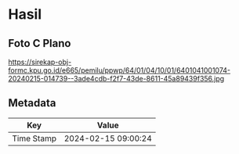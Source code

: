 # Hasil

## Foto C Plano

https://sirekap-obj-formc.kpu.go.id/e665/pemilu/ppwp/64/01/04/10/01/6401041001074-20240215-014739--3ade4cdb-f2f7-43de-8611-45a89439f356.jpg


## Metadata

| Key        | Value               |
| ---------- | ------------------- |
| Time Stamp | 2024-02-15 09:00:24 |




